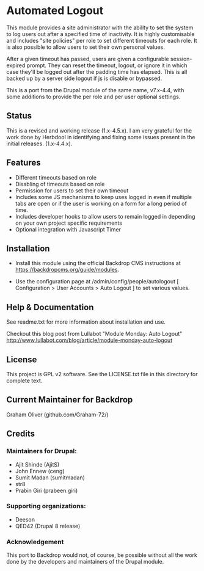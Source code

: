 # Automated Logout

This module provides a site administrator with the ability to set
the system to log users out after a specified time of inactivity.
It is highly customisable and includes "site policies" per role to
set different timeouts for each role. It is also possible to allow
users to set their own personal values.

After a given timeout has passed, users are given a
configurable session-expired prompt. They can reset the timeout,
logout, or ignore it in which case they'll be logged out after
the padding time has elapsed. This is all backed up by a
server side logout if js is disable or bypassed.

This is a port from the Drupal module of the same name, v7.x-4.4,
with some additions to provide the per role and per user
optional settings.

## Status

This is a revised and working release (1.x-4.5.x). I am very 
grateful for the work done by Herbdool in identifying and
fixing some issues present in the initial releases. (1.x-4.4.x).

## Features

  + Different timeouts based on role
  + Disabling of timeouts based on role
  + Permission for users to set their own timeout
  + Includes some JS mechanisms to keep uses logged in even if
    multiple tabs are open or if the user is working on a form
    for a long period of time.
  + Includes developer hooks to allow users to remain logged in
    depending on your own project specific requirements
  + Optional integration with Javascript Timer

## Installation

- Install this module using the official Backdrop CMS instructions at
  https://backdropcms.org/guide/modules.

- Use the configuration page at /admin/config/people/autologout
  [ Configuration > User Accounts > Auto Logout ]
  to set various values.


## Help & Documentation</h2>

See readme.txt for more information about installation and use.

Checkout this blog post from Lullabot "Module Monday: Auto Logout"
http://www.lullabot.com/blog/article/module-monday-auto-logout


## License

This project is GPL v2 software. See the LICENSE.txt file in this 
directory for complete text.
    
        
## Current Maintainer for Backdrop

Graham Oliver (github.com/Graham-72/)

## Credits

### Maintainers for Drupal:

- Ajit Shinde (AjitS)
- John Ennew (ceng)
- Sumit Madan (sumitmadan)
- str8
- Prabin Giri (prabeen.giri)

### Supporting organizations:
- Deeson
- QED42 (Drupal 8 release)


### Acknowledgement

This port to Backdrop would not, of course, be possible without all
the work done by the developers and maintainers of the Drupal module.

